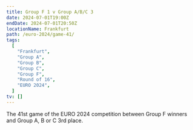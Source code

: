 ```yaml
---
title: Group F 1 v Group A/B/C 3
date: 2024-07-01T19:00Z
endDate: 2024-07-01T20:50Z
locationName: Frankfurt
path: /euro-2024/game-41/
tags:
  [
    "Frankfurt",
    "Group A",
    "Group B",
    "Group C",
    "Group F",
    "Round of 16",
    "EURO 2024",
  ]
tv: []
---
```


The 41st game of the EURO 2024 competition between Group F winners and Group A, B or C 3rd place.
